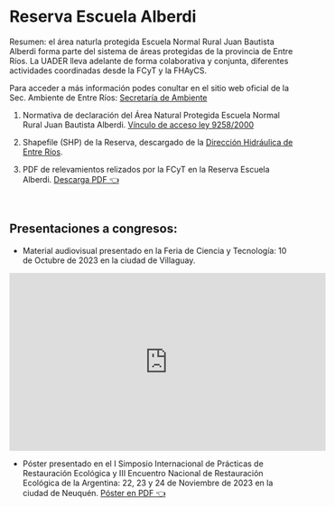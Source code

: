 # Reserva Escuela Alberdi 

Resumen: el área naturla protegida Escuela Normal Rural Juan Bautista Alberdi forma parte del sistema de áreas protegidas de la provincia de Entre Ríos. La UADER lleva adelante de forma colaborativa y conjunta, diferentes actividades coordinadas desde la FCyT y la FHAyCS.

Para acceder a más información podes conultar en el sitio web oficial de la Sec. Ambiente de Entre Ríos: [Secretaría de Ambiente](http://www.entrerios.gov.ar/ambiente/index.php?codigo=269&codsubmenu=300&modulo=&codppal=216 )

1. Normativa de declaración del Área Natural Protegida Escuela Normal Rural Juan Bautista Alberdi. [Vínculo de acceso ley 9258/2000](http://www.entrerios.gov.ar/ambiente/userfiles/files/ANP/Ley%209258%20-%20Escuela%20Alberdi.PDF) 

2. Shapefile (SHP) de la Reserva, descargado de la [Dirección Hidráulica de Entre Ríos](https://www.hidraulica.gob.ar/capas_geograficas.php).

3. PDF de relevamientos relizados por la FCyT en la Reserva Escuela Alberdi. <a href="https://drive.google.com/file/d/1IAD5OXedlAUKk9lkLvoS_-WQaE42IPI-/view?usp=sharing">Descarga PDF 👈</a> 

<br>

## Presentaciones a congresos:
* Material audiovisual presentado en la Feria de Ciencia y Tecnología: 10 de Octubre de 2023 en la ciudad de Villaguay.
<iframe width="560" height="315" src="https://www.youtube.com/embed/9IAFtBuWIxA?si=0UIcoEKMWpmB7mI_" title="YouTube video player" frameborder="0" allow="accelerometer; autoplay; clipboard-write; encrypted-media; gyroscope; picture-in-picture; web-share" allowfullscreen></iframe>

* Póster presentado en el I Simposio Internacional de Prácticas de Restauración Ecológica y III Encuentro Nacional de Restauración Ecológica de la Argentina: 22, 23 y 24 de Noviembre de 2023 en la ciudad de Neuquén.
<a href="https://drive.google.com/file/d/1n93JTNqv0p14ZTIOVLHUyoAZSAgL69lI/view?usp=sharing" download="poster REA">Póster en PDF 👈</a>